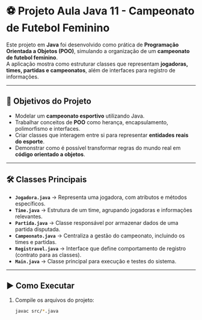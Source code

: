 # ⚽ Projeto Aula Java 11 - Campeonato de Futebol Feminino

Este projeto em **Java** foi desenvolvido como prática de **Programação Orientada a Objetos (POO)**, simulando a organização de um **campeonato de futebol feminino**.  
A aplicação mostra como estruturar classes que representam **jogadoras, times, partidas e campeonatos**, além de interfaces para registro de informações.

---

## 📌 Objetivos do Projeto
- Modelar um **campeonato esportivo** utilizando Java.  
- Trabalhar conceitos de **POO** como herança, encapsulamento, polimorfismo e interfaces.  
- Criar classes que interagem entre si para representar **entidades reais do esporte**.  
- Demonstrar como é possível transformar regras do mundo real em **código orientado a objetos**.  

---

## 🛠️ Classes Principais
- **`Jogadora.java`** → Representa uma jogadora, com atributos e métodos específicos.  
- **`Time.java`** → Estrutura de um time, agrupando jogadoras e informações relevantes.  
- **`Partida.java`** → Classe responsável por armazenar dados de uma partida disputada.  
- **`Campeonato.java`** → Centraliza a gestão do campeonato, incluindo os times e partidas.  
- **`Registravel.java`** → Interface que define comportamento de registro (contrato para as classes).  
- **`Main.java`** → Classe principal para execução e testes do sistema.  

---

## ▶️ Como Executar
1. Compile os arquivos do projeto:
   ```bash
   javac src/*.java
